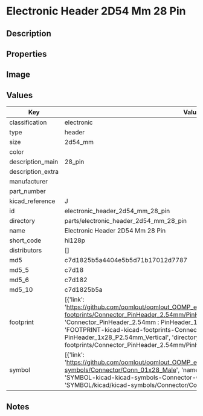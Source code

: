 # Electronic Header 2D54 Mm 28 Pin

## Description

## Properties


## Image


## Values

| Key | Value |
| --- | --- |
| classification | electronic |
| type | header |
| size | 2d54_mm |
| color |  |
| description_main | 28_pin |
| description_extra |  |
| manufacturer |  |
| part_number |  |
| kicad_reference | J |
| id | electronic_header_2d54_mm_28_pin |
| directory | parts/electronic_header_2d54_mm_28_pin |
| name | Electronic Header 2D54 Mm 28 Pin |
| short_code | hi128p |
| distributors | [] |
| md5 | c7d1825b5a4404e5b5d71b17012d7787 |
| md5_5 | c7d18 |
| md5_6 | c7d182 |
| md5_10 | c7d1825b5a |
| footprint | [{'link': 'https://github.com/oomlout/oomlout_OOMP_eda_V2/tree/main/FOOTPRINT/kicad/kicad-footprints/Connector_PinHeader_2.54mm/PinHeader_1x28_P2.54mm_Vertical', 'name': 'Connector_PinHeader_2.54mm : PinHeader_1x28_P2.54mm_Vertical', 'id': 'FOOTPRINT-kicad-kicad-footprints-Connector_PinHeader_2.54mm-PinHeader_1x28_P2.54mm_Vertical', 'directory': 'FOOTPRINT/kicad/kicad-footprints/Connector_PinHeader_2.54mm/PinHeader_1x28_P2.54mm_Vertical/'}] |
| symbol | [{'link': 'https://github.com/oomlout/oomlout_OOMP_eda_V2/tree/main/SYMBOL/kicad/kicad-symbols/Connector/Conn_01x28_Male', 'name': 'Connector : Conn_01x28_Male', 'id': 'SYMBOL-kicad-kicad-symbols-Connector-Conn_01x28_Male', 'directory': 'SYMBOL/kicad/kicad-symbols/Connector/Conn_01x28_Male/'}] |

## Notes


